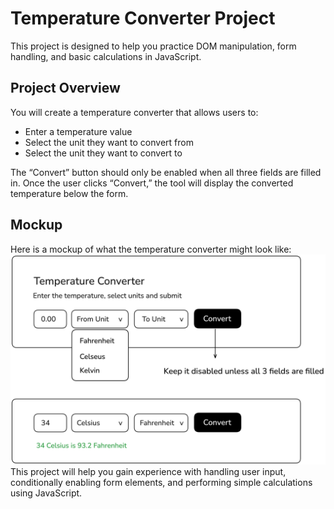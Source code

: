 # Temperature Converter Project

This project is designed to help you practice DOM manipulation, form handling, and basic calculations in JavaScript.

## Project Overview

You will create a temperature converter that allows users to:
- Enter a temperature value
- Select the unit they want to convert from
- Select the unit they want to convert to

The “Convert” button should only be enabled when all three fields are filled in. Once the user clicks “Convert,” the tool will display the converted temperature below the form.

## Mockup

Here is a mockup of what the temperature converter might look like:
![alt text](image.png)
This project will help you gain experience with handling user input, conditionally enabling form elements, and performing simple calculations using JavaScript.